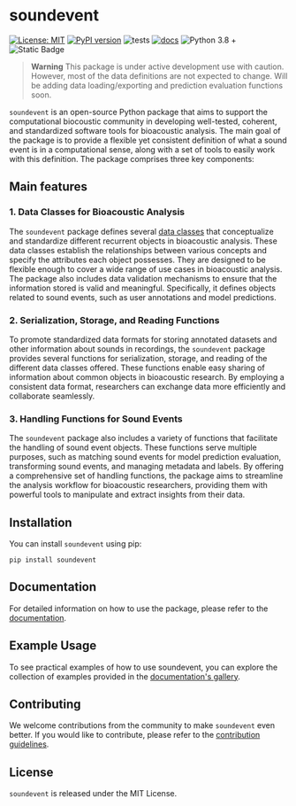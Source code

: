 # soundevent

[![License: MIT](https://img.shields.io/badge/License-MIT-yellow.svg)](https://opensource.org/licenses/MIT)
[![PyPI version](https://badge.fury.io/py/soundevent.svg)](https://badge.fury.io/py/soundevent)
![tests](https://github.com/mbsantiago/soundevent/actions/workflows/test.yml/badge.svg)
[![docs](https://github.com/mbsantiago/soundevent/actions/workflows/docs.yml/badge.svg)](https://mbsantiago.github.io/soundevent/)
![Python 3.8 +](https://img.shields.io/badge/python->=_3.8-blue.svg)
![Static Badge](https://img.shields.io/badge/formatting-black-black)

> **Warning**
> This package is under active development use with caution. 
> However, most of the data definitions are not expected to change. 
> Will be adding data loading/exporting and prediction evaluation functions soon. 

`soundevent` is an open-source Python package that aims to support the
computational biocoustic community in developing well-tested, coherent, and
standardized software tools for bioacoustic analysis. The main goal of the
package is to provide a flexible yet consistent definition of what a sound event
is in a computational sense, along with a set of tools to easily work with this
definition. The package comprises three key components:

## Main features

### 1. Data Classes for Bioacoustic Analysis

The `soundevent` package defines several [data classes](https://mbsantiago.github.io/soundevent/data/) that conceptualize and
standardize different recurrent objects in bioacoustic analysis. These data
classes establish the relationships between various concepts and specify the
attributes each object possesses. They are designed to be flexible enough to
cover a wide range of use cases in bioacoustic analysis. The package also
includes data validation mechanisms to ensure that the information stored is
valid and meaningful. Specifically, it defines objects related to sound events,
such as user annotations and model predictions.

### 2. Serialization, Storage, and Reading Functions

To promote standardized data formats for storing annotated datasets and other
information about sounds in recordings, the `soundevent` package provides
several functions for serialization, storage, and reading of the different data
classes offered. These functions enable easy sharing of information about common
objects in bioacoustic research. By employing a consistent data format,
researchers can exchange data more efficiently and collaborate seamlessly.

### 3. Handling Functions for Sound Events

The `soundevent` package also includes a variety of functions that facilitate
the handling of sound event objects. These functions serve multiple purposes,
such as matching sound events for model prediction evaluation, transforming
sound events, and managing metadata and labels. By offering a comprehensive set
of handling functions, the package aims to streamline the analysis workflow for
bioacoustic researchers, providing them with powerful tools to manipulate and
extract insights from their data.

## Installation

You can install `soundevent` using pip:

```{shell}
pip install soundevent
```

## Documentation

For detailed information on how to use the package, please refer to the
[documentation](https://mbsantiago.github.io/soundevent/).

## Example Usage

To see practical examples of how to use soundevent, you can explore the collection of examples provided in the
[documentation's gallery](https://mbsantiago.github.io/soundevent/generated/gallery/).

## Contributing

We welcome contributions from the community to make `soundevent` even better. If
you would like to contribute, please refer to the [contribution guidelines](CONTRIBUTING.md).

## License

`soundevent` is released under the MIT License.
